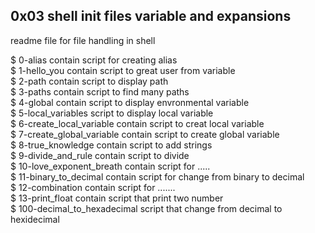 ## 0x03 shell init files variable and expansions

readme file for file handling in shell<br>

$ 0-alias contain script for creating alias<br>
$ 1-hello_you contain script to great user from variable <br>
$ 2-path contain script to display path <br>
$ 3-paths contain script to find many paths <br>
$ 4-global contain script to display envronmental variable <br>
$ 5-local_variables script to display local variable<br>
$ 6-create_local_variable contain script to creat local variable<br>
$ 7-create_global_variable contain script to create global variable<br>
$ 8-true_knowledge contain script to add strings<br>
$ 9-divide_and_rule contain script to divide <br>
$ 10-love_exponent_breath contain script for ..... <br>
$ 11-binary_to_decimal contain script for change from binary to decimal<br>
$ 12-combination contain script for .......<br>
$ 13-print_float contain script that print two number <br> 
$ 100-decimal_to_hexadecimal script that change from decimal to hexidecimal<br>

